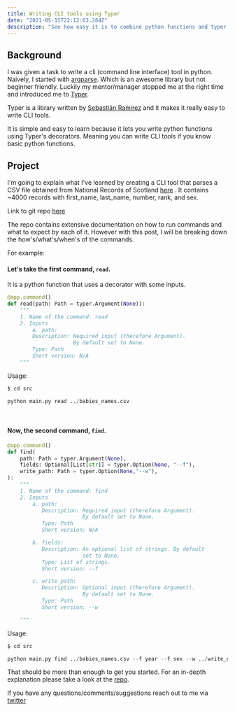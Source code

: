 ```yaml
---
title: Writing CLI tools using Typer
date: "2021-05-15T22:12:03.284Z"
description: "See how easy it is to combine python functions and typer's decorators to create cli tools."
---
```


## Background

I was given a task to write a cli (command line interface) tool in python. Naively, I started with [argparse](https://docs.python.org/3/library/argparse.html). Which is an awesome library but not beginner friendly. Luckily my mentor/manager stopped me at the right time and introduced me to [Typer](https://typer.tiangolo.com/).

Typer is a library written by [Sebastián Ramírez](https://twitter.com/tiangolo?lang=en) and it makes it really easy to write CLI tools.

It is simple and easy to learn because it lets you write python functions using Typer's decorators. Meaning you can write CLI tools if you know basic python functions.

## Project

I'm going to explain what I've learned by creating a CLI tool that parses a CSV file obtained from National Records of Scotland [here](https://www.nrscotland.gov.uk/statistics-and-data/statistics/statistics-by-theme/vital-events/names/babies-first-names/babies-first-names-summary-records-comma-separated-value-csv-format)
. It contains ~4000 records with first_name, last_name, number, rank, and sex. 

Link to git repo [here](https://github.com/tahakhan0/CLI-Tool)

The repo contains extensive documentation on how to run commands and what to expect by each of it. However with this post, I will be breaking down the how's/what's/when's of the commands.

For example:

#### Let's take the first command, `read`.

It is a python function that uses a decorator with some inputs.

```python
@app.command()
def read(path: Path = typer.Argument(None)):
    """
    1. Name of the command: read
    2. Inputs
        a. path:
        Description: Required input (therefore Argument).
                     By default set to None.
        Type: Path
        Short version: N/A
    """
```

Usage:

```python
$ cd src

python main.py read ../babies_names.csv 
```

<br/>

#### Now, the second command, `find`.

```python
@app.command()
def find(
    path: Path = typer.Argument(None),
    fields: Optional[List[str]] = typer.Option(None, "--f"),
    write_path: Path = typer.Option(None,"--w"),
):
    """
    1. Name of the command: find
    2. Inputs
        a. path:
           Description: Required input (therefore Argument).
                        By default set to None.
           Type: Path
           Short version: N/A

        b. fields:
           Description: An optional list of strings. By default
                        set to None.
           Type: List of strings.
           Short version: --f

        c. write_path:
           Description: Optional input (therefore Argument).
                        By default set to None.
           Type: Path
           Short version: --w

    """
```

Usage:

```python
$ cd src

python main.py find ../babies_names.csv --f year --f sex --w ../write_new_file.csv
```

That should be more than enough to get you started. For an in-depth explanation please take a look at the [repo](https://github.com/tahakhan0/CLI-Tool).
 

If you have any questions/comments/suggestions reach out to me via [twitter](https://twitter.com/tahaaakhan)
